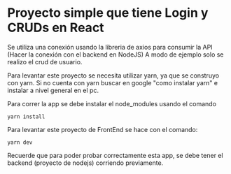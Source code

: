 # Proyecto simple que tiene Login y CRUDs en React

Se utiliza una conexión usando la libreria de axios para consumir la API (Hacer la conexión con el backend en NodeJS)
A modo de ejemplo solo se realizo el crud de usuario.

Para levantar este proyecto se necesita utilizar yarn, ya que se construyo con yarn. Si no cuenta con yarn buscar en google "como instalar yarn" e instalar a nivel general en el pc.

Para correr la app se debe instalar el node_modules usando el comando
```
yarn install
```

Para levantar este proyecto de FrontEnd se hace con el comando:
```
yarn dev
```

Recuerde que para poder probar correctamente esta app, se debe tener el backend (proyecto de nodejs) corriendo previamente.